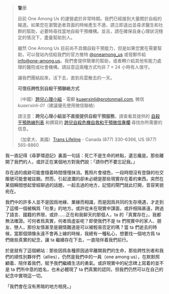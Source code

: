 > **警示**
>
> 目前 One Among Us 的運營處於非常時期。我們已經接到大量關於自殺的報道。如果您在瀏覽逝者頁面的時候產生不適，請立即退出並尋求醫生和社群的幫助，必要時尋找當地自殺干預機構。並且，請在確保自身心理狀況穩定的情況下，盡量幫助別人。
>
> 雖然 One Among Us 目前尚不具備自殺干預能力，但是如果您實在需要幫助，可以發站內信給我們的官方推特 [@oneamong_us](https://twitter.com/oneamong_us) 或發郵件給 [info@one-among.us](mailto:info@one-among.us)。我們會提供簡單的幫助，或者轉介給其他有能力處理的醫院或社會機構。請註意這兩種方式均非 7 × 24 小時有人值守。
>
> 讓我們團結起來，活下去，直到烏雲散去的一天。
>
> **可信任跨性別自殺干預聯絡方式**
>
> （中國）[跨兒心理小組](https://kuaerxinli.org/) - 電郵 [kuaerxinli@protonmail.com](mailto:kuaerxinli@protonmail.com), 微信 *kuaerxinli-01*（建議優先使用微信聯絡）
>
> 請注意：**跨兒心理小組並不直接提供自殺干預服務**，請查看其提供的 [自殺干預熱線列表](https://kuaerxinli.org/%E6%96%87%E7%AB%A0%E4%B8%8E%E9%87%87%E8%AE%BF/1520) 和撰寫的 [跨兒自殺危機自救和干預微信專欄](https://mp.weixin.qq.com/mp/appmsgalbum?action=getalbum&__biz=MzUyNjc4Nzk2OA==&scene=1&album_id=1589990820231856129&count=3#wechat_redirect) 尋找你所需要的信息。
>
> （加拿大、美國）[Trans Lifeline](https://translifeline.org/) - Canada (877) 330-6366, US (877) 565-8860

我一直記得《尋夢環遊記》裏面一句話：死亡不是生命的終點，遺忘纔是。那些離開了我們的人，或許正在某個地方對我們說：「請你們不要忘記我。」

存在過的痕跡可能會隨着時間慢慢抹消。舊照片會褪色，一段時間沒有登錄的社交賬號可能會被註銷。然而，引起波瀾的卻未必總是那些現實存在着的東西。突然在某個瞬間想起曾經聊過的話題，一起去過的地方，記憶的閘門就此打開，音容笑貌宛在。

我們中的許多人並不是因爲地緣、業緣而相識，而是因爲共同的生存境遇，才走到了這樣一個被稱爲「社羣」的地方。或許從未在現實中謀面，或許相隔甚遠，跨過了語言、國籍的界限，或許……正在和我聊天的那個人，ta 的「真實存在」，我都無法確證。可何者爲真實，何者爲虛妄呢？即使我們不是 ta 們現實中的家人、朋友、戀人，那份友情甚至是親情難道是可以被輕易否定的嗎？當 ta 們逝去的時候，當那個頭像永遠不會再上線的時候，我總有一種私心，想要找一個地方爲 ta 們做些真實的紀念，讓 ta 繼續存在下去，一直陪伴着我們前行。

於是就有了這個網站：那些因爲各種原因過早離開我們的生命，那些跨性別者和我們的順性別夥伴們（allies），仍然是我們中的一員（one among us），在默默照顧着、陪伴着我們，賦予我們繼續生活的勇氣。或許現實中的紀念碑上寫着的並不是 ta 們所中意的姓名，也未必體現了 ta 們真實的認同，但我們仍然可以在自己的紀念中實現這一切。

「我們會在沒有黑暗的地方相見。」

